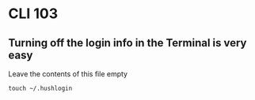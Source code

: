 # CLI 103

## Turning off the login info in the Terminal is very easy

Leave the contents of this file empty

```
touch ~/.hushlogin

```
